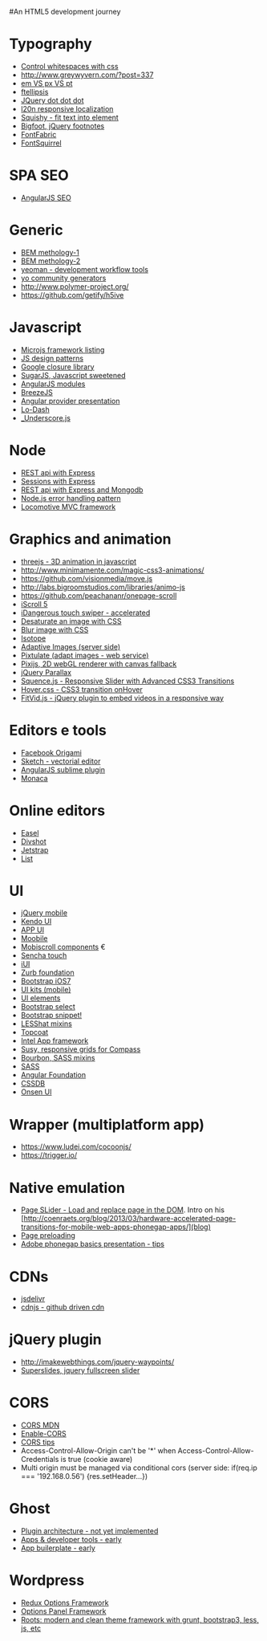 #An HTML5 development journey

Typography
=========
* [Control whitespaces with css](http://www.impressivewebs.com/css-white-space/)
* http://www.greywyvern.com/?post=337
* [em VS px VS pt](http://kyleschaeffer.com/development/css-font-size-em-vs-px-vs-pt-vs/)
* [ftellipsis](https://github.com/ftlabs/ftellipsis)
* [JQuery dot dot dot](http://dotdotdot.frebsite.nl/)
* [l20n responsive localization](http://l20n.org/)
* [Squishy - fit text into element](http://cmsauve.com/labs/squishy/)
* [Bigfoot, jQuery footnotes](http://www.bigfootjs.com/)
* [FontFabric](http://fontfabric.com/)
* [FontSquirrel](http://www.fontsquirrel.com/)
 
SPA SEO
======
* [AngularJS SEO](https://coderwall.com/p/vqpfka)

Generic
======
* [BEM methology-1](http://coding.smashingmagazine.com/2012/04/16/a-new-front-end-methodology-bem/)
* [BEM methology-2](http://coding.smashingmagazine.com/2013/02/21/the-history-of-the-bem-methodology/)
* [yeoman - development workflow tools](http://yeoman.io/)
* [yo community generators](http://yeoman.io/community-generators.html)
* http://www.polymer-project.org/
* https://github.com/getify/h5ive

Javascript
======
* [Microjs framework listing](https://github.com/madrobby/microjs.com)
* [JS design patterns](http://addyosmani.com/resources/essentialjsdesignpatterns/book/)
* [Google closure library](https://developers.google.com/closure/library/)
* [SugarJS, Javascript sweetened](http://sugarjs.com/)
* [AngularJS modules](http://ngmodules.org/)
* [BreezeJS](http://www.breezejs.com/)
* [Angular provider presentation](http://slides.wesalvaro.com/20121113/)
* [Lo-Dash](http://lodash.com/)
* [_Underscore.js](http://documentcloud.github.io/underscore/)

Node
====
* [REST api with Express](http://blog.modulus.io/nodejs-and-express-create-rest-api)
* [Sessions with Express](http://blog.modulus.io/nodejs-and-express-sessions)
* [REST api with Express and Mongodb](http://coenraets.org/blog/2012/10/creating-a-rest-api-using-node-js-express-and-mongodb/)
* [Node.js error handling pattern](http://www.nodewiz.biz/nodejs-error-handling-pattern/)
* [Locomotive MVC framework](https://github.com/jaredhanson/locomotive)

Graphics and animation
=========
* [threejs - 3D animation in javascript](http://threejs.org/)
* http://www.minimamente.com/magic-css3-animations/
* https://github.com/visionmedia/move.js
* http://labs.bigroomstudios.com/libraries/animo-js
* https://github.com/peachananr/onepage-scroll
* [iScroll 5](http://cubiq.org/iscroll-5)
* [iDangerous touch swiper - accelerated](http://www.idangero.us/sliders/swiper/)
* [Desaturate an image with CSS](http://demosthenes.info/blog/532/Convert-Images-To-Black-And-White-With-CSS)
* [Blur image with CSS](http://demosthenes.info/blog/534/Cross-browser-Image-Blur-with-CSS)
* [Isotope](http://isotope.metafizzy.co/)
* [Adaptive Images (server side)](https://github.com/MattWilcox/Adaptive-Images)
* [Pixtulate (adapt images - web service)](http://www.pixtulate.com/)
* [Pixijs, 2D webGL renderer with canvas fallback](pixijs.com)
* [jQuery Parallax](https://github.com/IanLunn/jQuery-Parallax)
* [Squence.js - Responsive Slider with Advanced CSS3 Transitions](https://github.com/IanLunn/Sequence)
* [Hover.css - CSS3 transition onHover](http://ianlunn.github.io/Hover/)
* [FitVid.js - jQuery plugin to embed videos in a responsive way](http://fitvidsjs.com/)

Editors e tools
======
* [Facebook Origami](http://facebook.github.io/origami/)
* [Sketch - vectorial editor](http://www.bohemiancoding.com/sketch/)
* [AngularJS sublime plugin](https://github.com/angular-ui/AngularJS-sublime-package)
* [Monaca](http://monaca.mobi/)

Online editors
======
* [Easel](https://www.easel.io/)
* [Divshot](http://divshot.com)
* [Jetstrap](http://jetstrap.com)
* [List](http://mashable.com/2013/10/20/bootstrap-editors/)

UI
======

* [jQuery mobile](http://jquerymobile.com/)
* [Kendo UI](http://www.kendoui.com/)
* [APP UI](http://triceam.github.io/app-UI/)
* [Moobile](https://github.com/jpdery/moobile-core)
* [Mobiscroll components](http://mobiscroll.com/) €
* [Sencha touch](http://www.sencha.com/)
* [iUI](https://github.com/iui/iUI)
* [Zurb foundation](http://foundation.zurb.com/)
* [Bootstrap iOS7](http://jasonbradley.me/bootstrap-ios7/)
* [UI kits (mobile)](http://www.cssflow.com/ui-kits)
* [UI elements](http://ui-cloud.com/free-ui-elements/)
* [Bootstrap select](http://silviomoreto.github.io/bootstrap-select/)
* [Bootstrap snippet!](http://bootsnipp.com/)
* [LESShat mixins](https://github.com/csshat/lesshat)
* [Topcoat](https://github.com/topcoat/topcoat)
* [Intel App framework](https://github.com/01org/appframework)
* [Susy, responsive grids for Compass](http://susy.oddbird.net/)
* [Bourbon, SASS mixins](http://bourbon.io/)
* [SASS](http://sass-lang.com/)
* [Angular Foundation](https://github.com/madmimi/angular-foundation)
* [CSSDB](http://cssdb.co/)
* [Onsen UI](http://www.onsenui.io/)

Wrapper (multiplatform app)
=======

* https://www.ludei.com/cocoonjs/
* https://trigger.io/

Native emulation
======

* [Page SLider - Load and replace page in the DOM](https://github.com/ccoenraets/PageSlider). Intro on his [http://coenraets.org/blog/2013/03/hardware-accelerated-page-transitions-for-mobile-web-apps-phonegap-apps/](blog)
* [Page preloading](http://polycademy.com/blog/id/147/preloading_page_content_like_youtube_using_angularjs)
* [Adobe phonegap basics presentation - tips](http://tricedesigns.com/presentations/dreamforce/native-like%20phonegap%20apps/)

CDNs
=====
* [jsdelivr](http://www.jsdelivr.com/)
* [cdnjs - github driven cdn](https://github.com/cdnjs/cdnjs)

jQuery plugin
=====
* http://imakewebthings.com/jquery-waypoints/
* [Superslides, jquery fullscreen slider](https://github.com/nicinabox/superslides)

CORS
=====
* [CORS MDN](https://developer.mozilla.org/en-US/docs/HTTP/Access_control_CORS?redirectlocale=en-US&redirectslug=HTTP_access_control)
* [Enable-CORS](https://github.com/monsur/enable-cors.org)
* [CORS tips](http://www.html5rocks.com/en/tutorials/cors/)
* Access-Control-Allow-Origin can't be '*' when Access-Control-Allow-Credentials is true (cookie aware) 
* Multi origin must be managed via conditional cors (server side: if(req.ip === '192.168.0.56') {res.setHeader...}) 

Ghost
=====
* [Plugin architecture - not yet implemented](https://github.com/TryGhost/Ghost/issues/769)
* [Apps & developer tools - early](https://github.com/TryGhost/Ghost/issues/1474)
* [App builerplate - early](https://github.com/TryGhost/Ghost-App)

Wordpress
=====
* [Redux Options Framework](https://github.com/ReduxFramework/ReduxFramework)
* [Options Panel Framework](https://github.com/devinsays/options-framework-plugin)
* [Roots: modern and clean theme framework with grunt, bootstrap3, less, js, etc](http://roots.io/)
